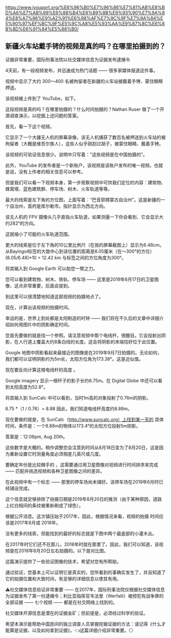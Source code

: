 https://www.iyouport.org/%E6%96%B0%E7%96%86%E7%81%AB%E8%BD%A6%E7%AB%99%E6%88%B4%E6%89%8B%E9%93%90%E7%9A%84%E8%A7%86%E9%A2%91%E6%98%AF%E7%9C%9F%E7%9A%84%E5%90%97%EF%BC%9F%E5%9C%A8%E5%93%AA%E9%87%8C%E6%8B%8D%E6%91%84%E5%88%B0/

## 新疆火车站戴手铐的视频是真的吗？在哪里拍摄到的？
证据非常重要，国际刑事法院以社交媒体信息为证据发布逮捕令

4天前，有一段视频发布，并迅速成为热门话题 —— 很多家媒体报道这件事。

视频中显示了大约 300～400 名被拘留者在新疆的火车站被戴着手铐、蒙住眼睛押送。

该视频被上传到了 YouTube，如下。



这段视频是真的吗？在哪里拍摄的？什么时间拍摄的？Nathan Ruser 做了一个开源调查演示，以挖掘上述问题的答案。

首先，看一下这个视频。

它显示了一个大疆无人机的屏幕录像，该无人机捕获了数百名被押送到火车站的被拘留者（大概是维吾尔族人），这些人似乎刚刮过胡子，被蒙住眼睛、戴着手铐。


该视频的可验证信息很少。说明中只写着：”这些视频是在中国拍摄的”。

此外，YouTube 的发布者是一个新账户，该视频是该账户发布的唯一视频。也就是说，没有上传者的相关信息可以参考。

但是我们可以看一下视频本身，第一步观察视频中可供我们定位的内容：建筑物、蜂窝塔、蓝色建筑群、停车场、树木、火车轨道等等。


最大的线索是左下角的方位图，上面写着：“巴音郭楞蒙古自治州”。这是新疆的一个自治州，首府是库尔勒市。指针显示为西北方向。

该无人机的 FPV 摄像头几乎直指火车轨道，如果测量一下你会看到、它会显示大约282°的方向。

这就缩小了可能的火车轨道范围。


更大的线索是位于左下角的10公里比例尺（在我的屏幕截图上）显示为6.48cm。从Bayingol标签的大致中心到该位置的距离是8.05厘米（在〜300°的方位）(8.05/6.48)*10 = 12.42 km 与标签之间的方位角度为300°。

将其输入到 Google Earth 可以助您一臂之力。

您可以看到建筑物、树木、铁轨、停车场 —— 这里是2019年6月17日的卫星图像，这点非常重要，后面会提到。


到这里可以很清楚地知道这部视频的拍摄地点了。


现在，计算出该视频的拍摄时间。

幸运的是，世界上到处都是太阳制造的时钟 —— 我们将在不久后的文章中详细介绍如何用图片中的阴影确定时间。

您首先要做的就是找一个参照。请注意视频中那个电线杆，很醒目。它会投射出阴影，在人行道上覆盖大约8条白线的长度。这会将阴影的末端恰好位于此位置。


Google 地图中阴影看起来最接近的图像是在2019年9月7日拍摄的。无论如何，我们都可以证明阴影约为5m长，太阳方位角为173.38°。这是近似值。


现在要反向计算这根电线杆的高度 。

Google imagery 显示一根杆子的影子长约6.75m。在 Digital Globe 中还可以看到太阳高度为52.8°。

将其输入到 SunCalc 中可以看到，当时1m高的对象投射了0.76m的阴影。


6.75 *（1 / 0.76）= 8.88 因此，我们知道电线杆高度约8.88m。

现在要做的就是，在 SunCalc（http://www.suncalc.org）上找到某一天的 具体时间，条件是：一个8.88m的物体以173.4°的太阳方位投射5m阴影。

答案是：12:06pm, Aug 20th。


这些数字是大概的。稍作调整您会注意到时间从8月18日变为了8月20日，这是因为重新设置它时测量角度必须相差几英尺或几度。

要确定年份是比较棘手的 ，这需要通过用卫星图像对视频进行时间排序来完成 —— 匹配并挑选视频和各种卫星图像之间的差异。

在此视频中有一个标志 —— 那里的停车场尚未铺好。该停车场在2019年6月时已经铺设完成。


这个信息就足够排除了拍摄日期是2019年8月20日的推测（由于某种原因，道路上红白相间的条纹被重新刷成了绿色）。

根据公开消息。这次镇压始于2017年，因此，根据情况来看，视频的拍摄 时间应该是2017年8月或 2018年。

没有更多的线索，但能找到的最好的标志就是下图中两个最底部的小灌木丛。

在2017年时它们还不在那儿，2018年时就在那里了。因此，我们可以知道，该视频是在2018年8月20日左右拍摄的。以下是对比图。


这篇演示提供了一些验证图像的技术，希望对您有所帮助。

通过验证，您基本上可以证明它是真实的，您所看到的事确实发生了，并且知道了它的拍摄位置和大致时间，有足够的详细信息以使其有用。

⚠️社交媒体信息验证非常重要 —— 在2017年，国际刑事法院仅根据社交媒体信息为证据发布了第一份逮捕令；利比亚指挥官韦法里（Werfalli）被控犯有战争罪的全部证据 —— 七个视频 —— 都是在社交网络上找到的。

社交媒体开源信息是潜在的证据金矿；但前提是，必须经过科学的验证。

希望本演示能帮助中国民间的独立调查人员掌握挖掘证据的方法：请记得《什么才能算是证据、以及如何拿到证据》，👈这篇详细介绍非常重要。⚪️